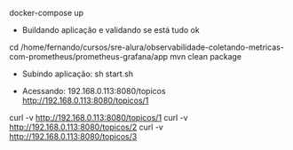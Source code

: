 

docker-compose up


- Buildando aplicação e validando se está tudo ok

cd /home/fernando/cursos/sre-alura/observabilidade-coletando-metricas-com-prometheus/prometheus-grafana/app
mvn clean package


- Subindo aplicação:
sh start.sh


- Acessando:
192.168.0.113:8080/topicos
http://192.168.0.113:8080/topicos/1

curl -v http://192.168.0.113:8080/topicos/1
curl -v http://192.168.0.113:8080/topicos/2
curl -v http://192.168.0.113:8080/topicos/3